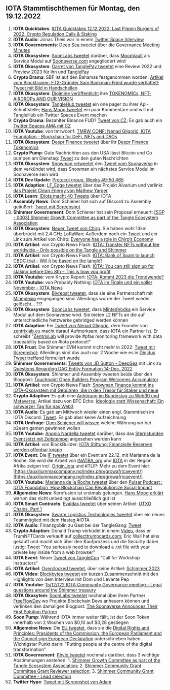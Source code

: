 ## IOTA Stammtischthemen für Montag, den 19.12.2022

1. **IOTA Quicktakes**: [IOTA Quicktakes 12.12.2022: Last Flippin Burgers of 2022, Crypto Regulation Calls & Staking](https://www.youtube.com/watch?v=YwYFGgQ3Xzg)
2. **IOTA Audio**: Jonas Theis war in einem [Twitter Space Interview](https://twitter.com/Deep_Sea_Iotan/status/1602422437026664451?s=20&t=3WHPjjcl2NddBQKQfQ6MSA)
3. **IOTA Governements**: [Deep Sea tweetet](https://twitter.com/Deep_Sea_Iotan/status/1602358838405074956?s=20&t=3WHPjjcl2NddBQKQfQ6MSA9) über die [Governance Meeting Minutes](https://shimmer-community-treasury.notion.site/Governance-Meeting-Minutes-ee59a57aa4944ab6acaddaca0955ace3)
4. **IOTA Ökosystem**: [SoonLabs tweetet](https://twitter.com/soon_labs/status/1602542097080324096?s=20) darüber, dass [MoonVault](https://twitter.com/Moon_Vault_News) als Service Modul auf [Soonaverse.com](https://soonaverse.com/) angegliedert wird 
5. **IOTA Ökosystem**: [Garret von TanglePay tweetet](https://twitter.com/GarrettBullish/status/1602477107187437568?s=20) eine Review 2022 und Preview 2023 für ihn und [TanglePay](https://twitter.com/tanglepaycom)
6. **Crypto Drama**: SBF ist auf den Bahamas festgenommen worden: [Artikel vom Blocktrainer: FTX-Gründer Sam Bankman-Fried wurde verhaftet!](https://www.blocktrainer.de/ftx-gruender-sam-bankman-fried-wurde-verhaftet/); [Tweet mit Bild in Handschellen](https://twitter.com/coinbureau/status/1602830564851073025?s=20&t=xsktR3WawCpTKUL0ybXHDg)
7. **IOTA Ökosystem**: [Digimine veröffentlicht](https://twitter.com/DigiMine_/status/1602601508146667522?s=20) ihre [TOKENOMICs, NFT-AIRDROPs AND OUR VISION ](https://www.digimine.de/wp-content/uploads/2022/12/Tokenomic_Paper.pdf)
8. **IOTA Ökosystem**: [TangleHub tweetet](https://twitter.com/Vrom14286662/status/1602620304731275267?s=20&t=LhM8gMc0aRfHO3p5rxvBVw) ein one pager zu ihrer Api-Schnittstelle; [Hans Moog tweetet](https://twitter.com/hus_qy/status/1602966799833866241?s=20&t=37xzYF7VIlRiRE25OnCWkg) ein paar Kommentare und will mit TangleHub ein Twitter Spaces Event machen
9. **Crypto Drama**: Bezahlter Binance FUD? [Tweet von CZ](https://twitter.com/cz_binance/status/1602590863451889665?s=20&t=8qPs1eYytVKpr92e4vfApQ); Es gab auch ein [Twitter Spaces AMA mit CZ](https://twitter.com/cz_binance/status/1602990578865774592?s=20&t=NUgxabmDIFFVm80gXPWbvw)
10. **IOTA Youtube**: von tmrwconf: [TMRW CONF: Nenad Gligorić, IOTA Foundation - Blockchain for DeFi, NFTs and DAOs](https://www.youtube.com/watch?v=SJpQ8hZ1fmc)
11. **IOTA Ökosystem**: [Deepr Finance tweetet](https://twitter.com/DeeprFinance/status/1602666918913183745?s=20&t=RhN1wD8VI2eOqWz9CM9_oQ) über ihr [Deepr Finance Tokenomics](https://medium.com/@Deepr.Finance/deepr-finance-tokenomics-36555abc721b)
12. **Crypto Pump**: Gute Nachrichten aus den USA lässt Bitcoin und Co pumpen am Dienstag: [Tweet](https://twitter.com/bitcoin2go/status/1602659324488196097?s=20&t=RhN1wD8VI2eOqWz9CM9_oQ) zu den guten Nachrichten
13. **IOTA Ökosystem**: [Snowman retweetet](https://twitter.com/SnowMan_Finance/status/1602912827596939265?s=20&t=xsktR3WawCpTKUL0ybXHDg) den [Tweet vom Soonaverse](https://twitter.com/soon_labs/status/1602902456521748480) in dem verkündet wird, dass Snowman ein nächstes Service Modul im Soonaverse sein wird
14. **IOTA Dev Update**: [Protocol group, Weeks 49-50 #65](https://github.com/iotaledger/research-updates/discussions/65)
15. **IOTA Adaption**: [LF_Edge tweetet](https://twitter.com/LF_Edge/status/1602711451369611271?s=20&t=xsktR3WawCpTKUL0ybXHDg) über das Projekt Alvarium und verlinkt [das Projekt Clean Energy von Mathew Yarger](https://hubs.la/Q01vy97s0)
16. **IOTA Learn**: [IDiota macht 40 Tweets](https://twitter.com/id_iota/status/1602696433974460416?s=20&t=xsktR3WawCpTKUL0ybXHDg) über IOTA
17. **Assembly News**: Dom Schiener hat sich auf Discord zu Assembly geäußert: [Tweet mit Screenshot](https://twitter.com/Vrom14286662/status/1602686121623838725?s=20&t=xsktR3WawCpTKUL0ybXHDg)
18. **Shimmer Governement**: Dom Schiener hat sein Proposal erneuert: [[SGP - 0003] Shimmer Growth Committee as part of the Tangle Ecosystem Association](https://govern.iota.org/t/sgp-0003-shimmer-growth-committee-as-part-of-the-tangle-ecosystem-association/1552)
19. **IOTA Ökosystem**: [Neuer Tweet von Chirp](https://twitter.com/ChirpIoT/status/1602642491471286274?s=20&t=xsktR3WawCpTKUL0ybXHDg). Sie haben wohl 13km überbrückt mit 2.4 GHz LoRaWan; Außerdem noch ein [Tweet](https://twitter.com/ChirpIoT/status/1602984746530869249?s=20&t=37xzYF7VIlRiRE25OnCWkg) und ein Link zum Artikel von Chirp: [Everyone has a role in Chirp’s Economy](https://chirpiot.medium.com/everyone-has-a-role-in-chirps-economy-a2da9b1337d0)
20. **IOTA Artikel**: von Crypto News Flash: [IOTA: Transfer NFTs without fee worldwide – Only possible on the Tangle and Shimmer](https://www.crypto-news-flash.com/iota-transfer-nfts-without-fee-worldwide-only-possible-on-the-tangle-and-shimmer/)
21. **IOTA Artikel**: von Crypto News Flash: [IOTA: Bank of Spain to launch CBDC trial – Will it be based on the tangle?](https://www.crypto-news-flash.com/iota-bank-of-spain-to-launch-cbdc-trial-will-it-be-based-on-the-tangle/)
22. **IOTA Artikel**: von Crypto News Flash: [IOTA: You can still sign up for staking before Dec 8th – This is how you profit](https://www.crypto-news-flash.com/iota-you-can-still-sign-up-for-staking-before-dec-8th-this-is-how-you-profit/)
23. **IOTA Youtube**: vom Krypto Report: [IOTA: Kommt 2023 die Trendwende?](https://www.youtube.com/watch?v=pWyFXEtiJDQ)
24. **IOTA Youtube**: von Probably Nothing: [IOTA im Finale und ein voller November - IOTA News](https://www.youtube.com/watch?v=SJZIp22HP8Y)
25. **IOTA Ökosystem**: [Bivreost tweetet](https://twitter.com/bivreost/status/1602682429986291712?t=uPx0LBy2D4-oHJR1AoUAVg&s=19), dass sie eine Partnerschaft mit [Mineplexio](https://twitter.com/mineplexio) eingegangen sind. Allerdings wurde der Tweet wieder gelöscht... ?!?
26. **IOTA Ökosystem**: [SoonLabs tweetet](https://twitter.com/soon_labs/status/1603267645788151808?s=20&t=MTblVJ0R0MVJOKRmYSzymw), dass [MintedVodka](https://twitter.com/MintedVodka) ein Service Modul auf dem Soonaverse wird. Sie bieten L2 NFTs an die auf unterschiedliche Netzwerke gebridged werden können
27. **IOTA Adaption**: Ein [Tweet von Nenad Gligoric](https://twitter.com/zlidza/status/1603102498759315456?s=20&t=MTblVJ0R0MVJOKRmYSzymw), dem Founder von [zentrixlab.eu](https://zentrixlab.eu/) macht darauf Aufmerksam, dass IOTA ein Partner ist. Er schreibt "[ZentrixLab](https://twitter.com/ZentrixLab) will provide #pfas monitoring framework with data traceability based on #iota protocol!"
28. **IOTA Frust**: Die Shimmer EVM kommt nicht mehr in 2022: [Tweet mit Screenshot](https://twitter.com/IotaPoet/status/1603141862427983873?s=20&t=MTblVJ0R0MVJOKRmYSzymw); Allerdings sind das auch nur 2 Woche wie es in [Digidus Tweet](https://twitter.com/DigidusPrime/status/1603254128280338435?s=20&t=MTblVJ0R0MVJOKRmYSzymw) treffend formuliert wurde
29. **Shimmer Governements**: [Tweets von JD Sutton - DeepSea](https://twitter.com/Deep_Sea_Iotan/status/1603082628596375552?s=20&t=MTblVJ0R0MVJOKRmYSzymw) mit Link zu [Questions Regarding DAO Entity Formation 14-Dec. 2022](https://shimmer-community-treasury.notion.site/Questions-Regarding-DAO-Entity-Formation-14-Dec-2022-1a899fe803bd40ff9702b85c96ece54a)
30. **IOTA Ökosystem**: Shimmer und Assembly tweeten beide über den Blogpost: [Touchpoint Open Builders Program Welcomes Accumulator](https://blog.assembly.sc/touchpoint-welcomes-accumulator/)
31. **IOTA Artikel**: von Crypto News Flash: [Snowman Finance kommt ins IOTA-Ökosystem mit Gebühren, die in den Tresor für Staker und neue](https://www.crypto-news-flash.com/de/snowman-finance-kommt-ins-iota-oekosystem-mit-gebuehren-die-in-den-tresor-fuer-staker-und-neue/)
32. **Crypto Adaption**: Es gab eine [Anhörung im Bundestag zu Web30 und Metaverse](https://www.bundestag.de/ausschuesse/a23_digitales/Anhoerungen/921548-921548); Artikel dazu von BTC Echo: [Ideologie statt Wissenschaft: Ein schwarzer Tag für das Web3](https://www.btc-echo.de/news/ideologie-statt-wissenschaft-ein-schwarzer-tag-fuer-das-web3-156214/)
33. **IOTA Audio**: Es gab am Mittwoch wieder einen engl. Stammtisch im IOTA Discord: [Tweet](https://twitter.com/Deep_Sea_Iotan/status/1602422013888712705?s=20&t=MTblVJ0R0MVJOKRmYSzymw). Es gab aber keine Aufzeichnung
34. **IOTA Umfrage**: [Dom Schiener will wissen](https://twitter.com/DomSchiener/status/1602996894740975617?s=20&t=MTblVJ0R0MVJOKRmYSzymw) welche Währung wir bei p2earn gamen gewinnen wollen
35. **IOTA Youtube**: [Anonio Nardella tweetet](https://twitter.com/antonionardella/status/1602583377516892160?s=20&t=MTblVJ0R0MVJOKRmYSzymw) darüber, dass das [Sternstunden Event jetzt mit Zeitstempel](https://www.youtube.com/watch?v=n2vBD-oFgYg) angesehen werden kann
36. **IOTA Artikel**: von BlockBuilder: [IOTA Stiftung: Finanzielle Reserven werden offenbar knapp](https://block-builders.de/iota-stiftung-finanzielle-reserven-werden-offenbar-knapp/)
37. **IOTA Event**: Die [IF tweetet](https://twitter.com/iota/status/1603389426343841793?s=20&t=RCzk3mfQs03xHGTiJ-PzsA) über ein Event am 22.12. mit Marianna de la Roche. Sie wird die Arbeit von [INATBA_org](https://twitter.com/INATBA_org) und [IOTA](https://twitter.com/iota) in der Region Afrika zeigen incl. [Origin_iota](https://twitter.com/origin_iota) und #TLIP: Mehr zu dem Event hier: [https://auxiliummaxcompany.ng/index.php/growafricaevent/](https://auxiliummaxcompany.ng/index.php/growafricaevent/)
38. **IOTA Youtube**: [Marianna de la Roche tweetet](https://twitter.com/Marianadlrw/status/1603385210032340993?s=20&t=RCzk3mfQs03xHGTiJ-PzsA) über den [Pulsar Podcast : IOTA Foundation, How Blockchain Can Revolutionize Social Impact](https://www.youtube.com/watch?v=Gj-dFw17I-A&t=68s)
39. **Allgemeine News**: Kernfusion ist erstmals gelungen. [Hans Moog erklärt](https://twitter.com/hus_qy/status/1603374275821543424?s=20&t=RCzk3mfQs03xHGTiJ-PzsA) warum das nicht unbedingt ausschließlich gut ist
40. **IOTA Smart Contracts**: [Evaldas tweetet](https://twitter.com/lunfardo314/status/1603379722590773255?s=20&t=L7WwJbEk2ofxFVeZ4B-XxA) über seinen Artikel: [UTXO Chains. Part 1](https://medium.com/@lunfardo/utxo-chains-1-5-ed3c3b71522c)
41. **IOTA Ökosystem**: [Swarm Logistics Technologies tweetet](https://twitter.com/SwarmLogistics/status/1602351507990536193?s=20&t=L7WwJbEk2ofxFVeZ4B-XxA) über ein neues Teammitglied mit dem Hastag #IOTA
42. **IOTA Audio**: Finanzgoblin zu Gast bei der TangleGang: [Tweet](https://twitter.com/GangTangleTalk/status/1603407156686082049?s=20&t=JMGzmgyD3uoGub-67oU8CQ)
43. **Crypto Adaption**: Donald Trump verküdet in einem [Video](https://www.youtube.com/watch?v=GJQuwbUOmyg), dass er TrumNFTCards verkauft auf [collecttrumpcards.com](https://collecttrumpcards.com/); Eric Wall hat eins gekauft und macht sich über den Kaufprozess und die Security dabei lustig: [Tweet](https://twitter.com/ercwl/status/1603427564034441219?s=20&t=Z4PQt5nEu2ddnocbsPJbSA) "You seriously need to download a .txt file with your private key inside from a web browser"
44. **IOTA Event**: Neuer [Tweet von TangleCon](https://twitter.com/TangleCon/status/1603430642951360516?s=20&t=JMGzmgyD3uoGub-67oU8CQ) "Call for Workshop Instructors"
45. **IOTA Artikel**: [Overclocked tweetet](https://twitter.com/overclocksalmon/status/1603562127150977025?s=20&t=JMGzmgyD3uoGub-67oU8CQ), über seine Artikel: [Schimmer 2023](https://medium.com/@overclocked5900x/shimmer-2023-91d74e16d3b)
46. **IOTA Video**: [Blockbytes tweetet](https://twitter.com/blockbytescom/status/1603461136644382720?s=20&t=JMGzmgyD3uoGub-67oU8CQ) ein kurzen Zusammenschnitt mit den Highlights von dem Interview mit Dom und Levante Pep
47. **IOTA Youtube**: [15/12/122 IOTA Community Governance meeting - Legal questions around the Shimmer treasury](https://www.youtube.com/watch?v=ijlN_VgOxbM)
48. **IOTA Ökosytem**: [SoonLabs tweetet](https://twitter.com/soon_labs/status/1603647723508445184?s=20&t=Z4PQt5nEu2ddnocbsPJbSA) nochmal über ihren Partner [FreeFlowDev](https://twitter.com/FreeflowDev) wo Projekte Blockchain Devs anheuern können und verlinken den damaligen Blogpost: [The Soonaverse Announces Their First Solution Partner](https://soonlabs.medium.com/the-soonaverse-announces-their-first-solution-partner-4f859312e32f)
49. **Soon Pump**: Während IOTA immer weiter fällt, ist der Soon Token innerhalb von 2 Wochen von $0,10 auf $0,28 gestiegen
50. **Allgemeine News**: Die [EU tweetet](https://twitter.com/EU_Commission/status/1603335110463557632?s=20&t=Z4PQt5nEu2ddnocbsPJbSA), dass sie die [Digital Rights and Principles: Presidents of the Commission, the European Parliament and the Council sign European Declaration](https://ec.europa.eu/commission/presscorner/detail/en/ip_22_7683) unterschrieben haben. Wichtigster Punkt darin: "Putting people at the centre of the digital transformation"
51. **IOTA Governement**: [Phylo tweetet](https://twitter.com/PhyloIota/status/1603547314957975552?s=20&t=Z4PQt5nEu2ddnocbsPJbSA) nochmals darüber, dass 3 wichtige Abstimmungen anstehen: 1. [Shimmer Growth Committee as part of the Tangle Ecosystem Association](https://govern.iota.org/t/sgp-0003-shimmer-growth-committee-as-part-of-the-tangle-ecosystem-association/1552); 2. [Shimmer Community Grant Committee Grant Reviewer selection](https://govern.iota.org/t/sgp-0002-shimmer-community-grant-committee-grant-reviewer-selection/1546); 3. [Shimmer Community Grant Committee - Lead selection](https://govern.iota.org/t/sgp-0001-shimmer-community-grant-committee-lead-selection/1544/1)
52. **Twitter Hype**: [Tweet mit Screenshot von Adam](https://twitter.com/IotaPoet/status/1603700881010184192?s=20&t=HaqHkqlotm_3oGyifidnIQ)

